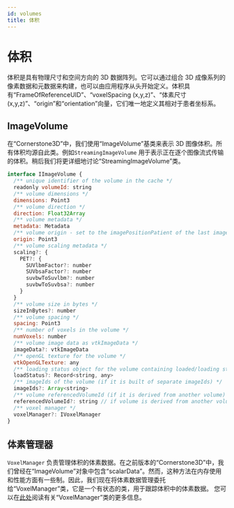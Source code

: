 ```yaml
---
id: volumes
title: 体积
---
```


# 体积


体积是具有物理尺寸和空间方向的 3D 数据阵列。它可以通过组合 3D 成像系列的像素数据和元数据来构建，也可以由应用程序从头开始定义。体积具有“FrameOfReferenceUID”、“voxelSpacing (x,y,z)”、“体素尺寸 (x,y,z)”、“origin”和“orientation”向量，它们唯一地定义其相对于患者坐标系。

## ImageVolume

在“Cornerstone3D”中，我们使用“ImageVolume”基类来表示 3D 图像体积。所有体积均源自此类。例如`StreamingImageVolume` 用于表示正在逐个图像流式传输的体积。稍后我们将更详细地讨论“StreamingImageVolume”类。

```js
interface IImageVolume {
  /** unique identifier of the volume in the cache */
  readonly volumeId: string
  /** volume dimensions */
  dimensions: Point3
  /** volume direction */
  direction: Float32Array
  /** volume metadata */
  metadata: Metadata
  /** volume origin - set to the imagePositionPatient of the last image in the volume */
  origin: Point3
  /** volume scaling metadata */
  scaling?: {
    PET?: {
      SUVlbmFactor?: number
      SUVbsaFactor?: number
      suvbwToSuvlbm?: number
      suvbwToSuvbsa?: number
    }
  }
  /** volume size in bytes */
  sizeInBytes?: number
  /** volume spacing */
  spacing: Point3
  /** number of voxels in the volume */
  numVoxels: number
  /** volume image data as vtkImageData */
  imageData?: vtkImageData
  /** openGL texture for the volume */
  vtkOpenGLTexture: any
  /** loading status object for the volume containing loaded/loading statuses */
  loadStatus?: Record<string, any>
  /** imageIds of the volume (if it is built of separate imageIds) */
  imageIds?: Array<string>
  /** volume referencedVolumeId (if it is derived from another volume) */
  referencedVolumeId?: string // if volume is derived from another volume
  /** voxel manager */
  voxelManager?: IVoxelManager
}
```

## 体素管理器

`VoxelManager` 负责管理体积的体素数据。在之前版本的“Cornerstone3D”中，我们曾经在“ImageVolume”对象中包含“scalarData”。然而，这种方法在内存使用和性能方面有一些制。因此，我们现在将体素数据管理委托给“VoxelManager”类，它是一个有状态的类，用于跟踪体积中的体素数据。
您可以在[此处](./voxelManager.md)阅读有关“VoxelManager”类的更多信息。